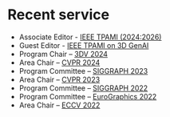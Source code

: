 # Recent service
- Associate Editor - [IEEE TPAMI (2024:2026)](https://scholar.google.ca/citations?view_op=top_venues&hl=en&vq=eng_computervisionpatternrecognition)
- Guest Editor - [IEEE TPAMI on 3D GenAI](https://genai3d.github.io)
- Program Chair – [3DV 2024](https://3dvconf.github.io/2024/people) 
- Area Chair – [CVPR 2024](https://cvpr.thecvf.com/Conferences/2024/Organizers) 
- Program Committee – [SIGGRAPH 2023](https://s2023.siggraph.org/technical-papers-committee)
- Area Chair – [CVPR 2023](https://cvpr2023.thecvf.com/Conferences/2023/AreaChairs)
- Program Committee – [SIGGRAPH 2022](https://s2022.siggraph.org/technical-papers-committee)
- Program Committee – [EuroGraphics 2022](https://eg2022.univ-reims.fr)
- Area Chair – [ECCV 2022](https://research.com/conference/eccv-2021-european-conference-on-computer-vision)